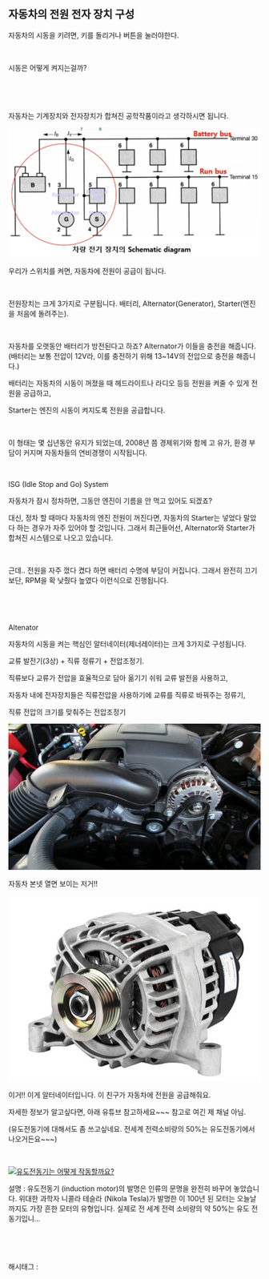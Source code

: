 ## 자동차의 전원 전자 장치 구성

자동차의 시동을 키려면, 키를 돌리거나 버튼을 눌러야한다.

​

시동은 어떻게 켜지는걸까?

​

​

자동차는 기계장치와 전자장치가 합쳐진 공학작품이라고 생각하시면 됩니다.

![0](./asset/0.png)

우리가 스위치를 켜면, 자동차에 전원이 공급이 됩니다.

​

전원장치는 크게 3가지로 구분됩니다. 배터리, Alternator(Generator), Starter(엔진을 처음에 돌려주는).

​

자동차를 오랫동안 배터리가 방전된다고 하죠? Alternator가 이들을 충전을 해줍니다.(배터리는 보통 전압이 12V라, 이를 충전하기 위해 13~14V의 전압으로 충전을 해줍니다.)

배터리는 자동차의 시동이 꺼졌을 때 헤드라이트나 라디오 등등 전원을 켜줄 수 있게 전원을 공급하고,

Starter는 엔진의 시동이 켜지도록 전원을 공급합니다.

​

이 형태는 몇 십년동안 유지가 되었는데, 2008년 쯤 경제위기와 함께 고 유가, 환경 부담이 커지며 자동차들의 연비경쟁이 시작됩니다.

​

ISG (Idle Stop and Go) System

자동차가 잠시 정차하면, 그동안 엔진이 기름을 안 먹고 있어도 되겠죠?

대신, 정차 할 때마다 자동차의 엔진 전원이 꺼진다면, 자동차의 Starter는 넣었다 말았다 하는 경우가 자주 있어야 할 것입니다. 그래서 최근들어선, Alternator와 Starter가 합쳐진 시스템으로 나오고 있습니다.

​

근데.. 전원을 자주 껐다 켰다 하면 배터리 수명에 부담이 커집니다. 그래서 완전히 끄기보단, RPM을 확 낮췄다 높였다 이런식으로 진행됩니다.

​

​

Altenator

자동차의 시동을 켜는 핵심인 알터네이터(제너레이터)는 크게 3가지로 구성됩니다.

교류 발전기(3상) + 직류 정류기 + 전압조정기.

직류보다 교류가 전압을 효율적으로 담아 옮기기 쉬워 교류 발전을 사용하고,

자동차 내에 전자장치들은 직류전압을 사용하기에 교류를 직류로 바꿔주는 정류기,

직류 전압의 크기를 맞춰주는 전압조정기

![1](./asset/1.png)

자동차 본넷 열면 보이는 저거!!

![2](./asset/2.png)

이거!! 이게 알터네이터입니다. 이 친구가 자동차에 전원을 공급해줘요.

자세한 정보가 알고싶다면, 아래 유튜브 참고하세요~~~ 참고로 여긴 제 채널 아님.

(유도전동기에 대해서도 좀 쓰고싶네요. 전세계 전력소비량의 50%는 유도전동기에서 나오거든요~~~)

​

[![유도전동기는 어떻게 작동할까요?](https://i.ytimg.com/vi/8u9qSObDluU/hqdefault.jpg)](https://youtu.be/8u9qSObDluU)

설명 : 유도전동기 (induction motor)의 발명은 인류의 문명을 완전히 바꾸어 놓았습니다. 위대한 과학자 니콜라 테슬라 (Nikola Tesla)가 발명한 이 100년 된 모터는 오늘날까지도 가장 흔한 모터의 유형입니다. 실제로 전 세계 전력 소비량의 약 50%는 유도 전동기입니...

​

​

 해시태그 : 